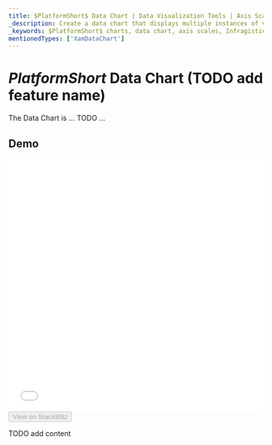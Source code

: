 ```yaml
---
title: $PlatformShort$ Data Chart | Data Visualization Tools | Axis Scales | Infragistics
_description: Create a data chart that displays multiple instances of visual elements in the same plot area in order to create composite chart views.
_keywords: $PlatformShort$ charts, data chart, axis scales, Infragistics
mentionedTypes: ['XamDataChart']
---
```

# $PlatformShort$ Data Chart (TODO add feature name)

The Data Chart is ... TODO ...

## Demo

<div class="sample-container loading" style="height: 500px">
    <iframe id="data-chart-axis-scales-iframe" src='{environment:dvDemosBaseUrl}/charts/data-chart-axis-scales' width="100%" height="100%" seamless frameBorder="0" onload="onXPlatSampleIframeContentLoaded(this);"></iframe>
</div>
<div>
    <button data-localize="stackblitz" disabled class="stackblitz-btn" data-iframe-id="data-chart-axis-scales-iframe" data-demos-base-url="{environment:dvDemosBaseUrl}">View on StackBlitz
    </button>
<sample-button src="charts/data-chart/axis-scales"></sample-button>

</div>

<div class="divider--half"></div>


TODO add content
